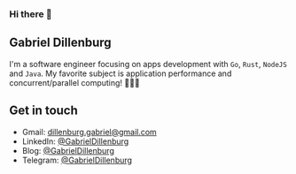 ### Hi there 👋

## Gabriel Dillenburg

I'm a software engineer focusing on apps development with `Go`, `Rust`, `NodeJS` and `Java`.
My favorite subject is application performance and concurrent/parallel computing! 🧑🏻‍💻

## Get in touch
- Gmail: dillenburg.gabriel@gmail.com
- LinkedIn: [@GabrielDillenburg](https://br.linkedin.com/in/gabriel-dillenburg-martins-aa46a4158)
- Blog: [@GabrielDillenburg](https://gabrieldillenburg.com)
- Telegram: [@GabrielDillenburg](https://t.me/GabrielDillenburg) 
